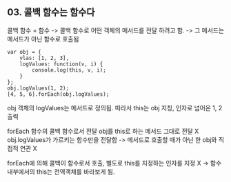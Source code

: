 ## 03. 콜백 함수는 함수다  

콜백 함수 = 함수 
-> 콜백 함수로 어떤 객체의 메서드를 전달 하려고 함. 
-> 그 메서드는 메서드가 아닌 함수로 호출됨

```
var obj = { 
	vlas: [1, 2, 3], 
    logValues: function(v, i) { 
    	console.log(this, v, i); 
    }
};
obj.logValues(1, 2); 
[4, 5, 6].forEach(obj.logValues); 
```

obj 객체의 logValues는 메서드로 정의됨. 
따라서 this는 obj 지칭, 인자로 넘어온 1, 2 출력 

forEach 함수의 콜백 함수로서 전달
obj를 this로 하는 메서드 그대로 전달 X 
obj.logValues가 가르키는 함수만을 전달함 
-> 메서드로 호출할 때가 아닌 한 obj와 직접적 연관 X 

forEach에 의해 콜백이 함수로서 호출, 별도로 this를 지정하는 인자를 지정 X
-> 함수 내부에서의 this는 전역객체를 바라보게 됨. 
